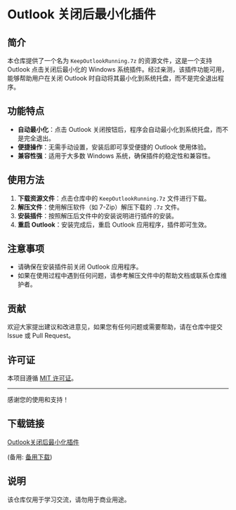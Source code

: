# Outlook 关闭后最小化插件

## 简介

本仓库提供了一个名为 `KeepOutlookRunning.7z` 的资源文件，这是一个支持 Outlook 点击关闭后最小化的 Windows 系统插件。经过亲测，该插件功能可用，能够帮助用户在关闭 Outlook 时自动将其最小化到系统托盘，而不是完全退出程序。

## 功能特点

- **自动最小化**：点击 Outlook 关闭按钮后，程序会自动最小化到系统托盘，而不是完全退出。
- **便捷操作**：无需手动设置，安装后即可享受便捷的 Outlook 使用体验。
- **兼容性强**：适用于大多数 Windows 系统，确保插件的稳定性和兼容性。

## 使用方法

1. **下载资源文件**：点击仓库中的 `KeepOutlookRunning.7z` 文件进行下载。
2. **解压文件**：使用解压软件（如 7-Zip）解压下载的 `.7z` 文件。
3. **安装插件**：按照解压后文件中的安装说明进行插件的安装。
4. **重启 Outlook**：安装完成后，重启 Outlook 应用程序，插件即可生效。

## 注意事项

- 请确保在安装插件前关闭 Outlook 应用程序。
- 如果在使用过程中遇到任何问题，请参考解压文件中的帮助文档或联系仓库维护者。

## 贡献

欢迎大家提出建议和改进意见，如果您有任何问题或需要帮助，请在仓库中提交 Issue 或 Pull Request。

## 许可证

本项目遵循 [MIT 许可证](LICENSE)。

---

感谢您的使用和支持！

## 下载链接
[Outlook关闭后最小化插件](https://pan.quark.cn/s/b793ab7727fe) 

(备用: [备用下载](https://pan.baidu.com/s/1ddfN70YpubQ_FTN59HGkjA?pwd=6but))

## 说明

该仓库仅用于学习交流，请勿用于商业用途。
